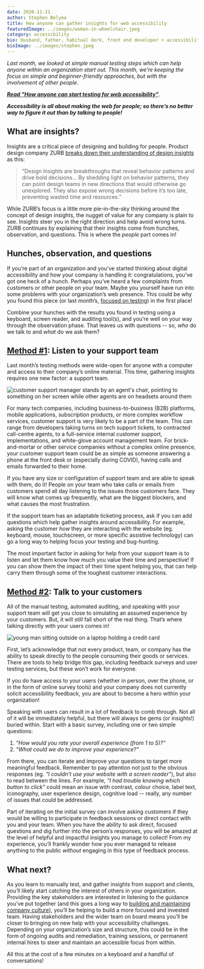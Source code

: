 ```yaml
---
date: 2020-11-21
author: Stephen Belyea
title: How anyone can gather insights for web accessibility
featuredImage: ../images/woman-in-wheelchair.jpeg
category: accessibility
bio: Husband, father, habitual dork, front end developer + accessibility instigator, attempted writer, ex-pat Maritimer.
bioImage: ../images/stephen.jpeg
---
```


_Last month, we looked at simple manual testing steps which can help anyone within an organization start out. This month, we’re keeping the focus on simple and beginner-friendly approaches, but with the involvement of other people._

_**[Read "How anyone can start testing for web accessibility"](/blog/how-anyone-can-start-testing-for-web-accessibility/)**_.

_**Accessibility is all about making the web for people; so there’s no better way to figure it out than by talking to people!**_

## What are insights?

Insights are a critical piece of designing and building for people. Product design company ZURB [breaks down their understanding of design insights](https://zurb.com/design_insights) as this:

> “Design Insights are breakthroughs that reveal behavior patterns and drive bold decisions… By shedding light on behavior patterns, they can point design teams in new directions that would otherwise go unexplored. They also expose wrong decisions before it’s too late, preventing wasted time and resources.”

While ZURB’s focus is a little more pie-in-the-sky thinking around the concept of design insights, the nugget of value for any company is plain to see. Insights steer you in the right direction and help avoid wrong turns. ZURB continues by explaining that their insights come from hunches, observation, and questions. This is where the _people_ part comes in!

## Hunches, observation, and questions

If you’re part of an organization and you’ve started thinking about digital accessibility and how your company is handling it: congratulations, you’ve got one heck of a hunch. Perhaps you’ve heard a few complaints from customers or other people on your team. Maybe you yourself have run into some problems with your organization’s web presence. This could be why you found this piece (or last month’s, [focused on testing](/blog/how-anyone-can-start-testing-for-web-accessibility/)) in the first place!

Combine your hunches with the results you found in testing using a keyboard, screen reader, and auditing tool(s), and you’re well on your way through the observation phase. That leaves us with questions -- so, _who_ do we talk to and _what_ do we ask them?

## <u>Method #1</u>: Listen to your support team

Last month’s testing methods were wide-open for anyone with a computer and access to their company’s online material. This time, gathering insights requires one new factor: a support team.

<!--
    Source on Adobe stock:
    https://stock.adobe.com/ca/images/female-supervisor-working-with-team-in-call-center/288102065?prev_url=detail
  -->

![customer support manager stands by an agent's chair, pointing to something on her screen while other agents are on headsets around them](https://as1.ftcdn.net/jpg/02/88/10/20/500_F_288102065_89dXQRZLT8UJBm9G4iGxpP93VZbWfhVe.jpg)

For many tech companies, including business-to-business (B2B) platforms, mobile applications, subscription products, or more complex workflow services, customer support is very likely to be a part of the team. This can range from developers taking turns on tech support tickets, to contracted call-centre agents, to a full-service internal customer support, implementations, and white-glove account management team. For brick-and-mortar or other service companies without a complex online presence, your customer support team could be as simple as someone answering a phone at the front desk or (especially during COVID), having calls and emails forwarded to their home.

If you have any size or configuration of support team and are able to speak with them, do it! People on your team who take calls or emails from customers spend all day listening to the issues those customers face. They will know what comes up frequently, what are the biggest blockers, and what causes the most frustration.

If the support team has an adaptable ticketing process, ask if you can add questions which help gather insights around accessibility. For example, asking the customer _how_ they are interacting with the website (eg. keyboard, mouse, touchscreen, or more specific assistive technology) can go a long way to helping focus your testing and bug-hunting.

The most important factor in asking for help from your support team is to listen and let them know how much you value their time and perspective! If you can show them the impact of their time spent helping you, that can help carry them through some of the toughest customer interactions.

## <u>Method #2</u>: Talk to your customers

All of the manual testing, automated auditing, and speaking with your support team will get you close to simulating an assumed experience by your customers. But, it will still fall short of the real thing. That’s where talking directly with your users comes in!

<!--
    Source on Adobe stock:
    https://stock.adobe.com/ca/images/man-holding-credit-card-while-working-on-laptop-outdoors/393436857?prev_url=detail
  -->

![young man sitting outside on a laptop holding a credit card](https://as1.ftcdn.net/jpg/03/93/43/68/500_F_393436857_vTqvAbcIA6rCXVGpAjH7ExhWFq91NAH8.jpg)

First, let’s acknowledge that not every product, team, or company has the ability to speak directly to the people consuming their goods or services. There are tools to help bridge this gap, including feedback surveys and user testing services, but these won’t work for everyone.

If you do have access to your users (whether in person, over the phone, or in the form of online survey tools) and your company does not currently solicit accessibility feedback, you are about to become a hero within your organization!

Speaking with users can result in a lot of feedback to comb through. Not all of it will be immediately helpful, but there will always be gems (or insights!) buried within. Start with a basic survey, including one or two simple questions:

1. _"How would you rate your overall experience (from 1 to 5)?"_
2. _"What could we do to improve your experience?"_

From there, you can iterate and improve your questions to target more meaningful feedback. Remember to pay attention not just to the obvious responses (eg. _“I couldn’t use your website with a screen reader”_), but also to read between the lines. For example, _“I had trouble knowing which button to click”_ could mean an issue with contrast, colour choice, label text, iconography, user experience design, cognitive load -- really, any number of issues that could be addressed.

Part of iterating on the initial survey can involve asking customers if they would be willing to participate in feedback sessions or direct contact with you and your team. When you have the ability to ask direct, focused questions and dig further into the person’s responses, you will be amazed at the level of helpful and impactful insights you manage to collect! From my experience, you’ll frankly wonder how you ever managed to release anything to the public _without_ engaging in this type of feedback process.

## What next?

As you learn to manually test, and gather insights from support and clients, you’ll likely start catching the interest of others in your organization. Providing the key stakeholders are interested in listening to the guidance you’ve put together (and this goes a long way to [building and maintaining company culture](/blog/impacts-of-accessibility-on-business-culture/)), you’ll be helping to build a more focused and invested team. Having stakeholders and the wider team on board means you’ll be closer to bringing on new help with your accessibility challenges. Depending on your organization’s size and structure, this could be in the form of ongoing audits and remediation, training sessions, or permanent internal hires to steer and maintain an accessible focus from within.

All this at the cost of a few minutes on a keyboard and a handful of conversations!
